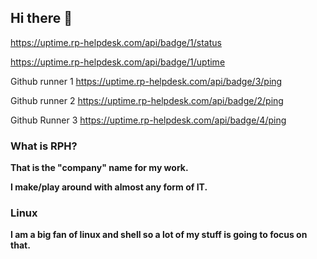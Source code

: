 ## Hi there 👋

https://uptime.rp-helpdesk.com/api/badge/1/status

https://uptime.rp-helpdesk.com/api/badge/1/uptime

Github runner 1 
https://uptime.rp-helpdesk.com/api/badge/3/ping

Github runner 2
https://uptime.rp-helpdesk.com/api/badge/2/ping

Github Runner 3
https://uptime.rp-helpdesk.com/api/badge/4/ping


### What is RPH?

**That is the "company" name for my work.**

**I make/play around with almost any form of IT.**

### Linux 

**I am a big fan of linux and shell so a lot of my stuff is going to focus on that.**


<!--

**Here are some ideas to get you started:**

🙋‍♀️ A short introduction - what is your organization all about?
🌈 Contribution guidelines - how can the community get involved?
👩‍💻 Useful resources - where can the community find your docs? Is there anything else the community should know?
🍿 Fun facts - what does your team eat for breakfast?
🧙 Remember, you can do mighty things with the power of [Markdown](https://docs.github.com/github/writing-on-github/getting-started-with-writing-and-formatting-on-github/basic-writing-and-formatting-syntax)
-->
